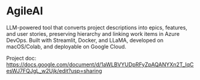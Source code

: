 # AgileAI
LLM-powered tool that converts project descriptions into epics, features, and user stories, preserving hierarchy and linking work items in Azure DevOps. Built with Streamlit, Docker, and LLaMA, developed on macOS/Colab, and deployable on Google Cloud.


Project doc: https://docs.google.com/document/d/1aWLBVYUDpRFyZpAQANYXn2T_IqCesWJ7FQJgL_w2Ujk/edit?usp=sharing
